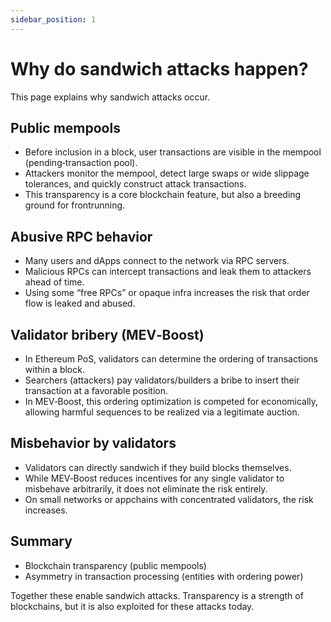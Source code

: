 ```yaml
---
sidebar_position: 1
---
```


# Why do sandwich attacks happen?

This page explains why sandwich attacks occur.

## Public mempools
- Before inclusion in a block, user transactions are visible in the mempool (pending‑transaction pool).
- Attackers monitor the mempool, detect large swaps or wide slippage tolerances, and quickly construct attack transactions.
- This transparency is a core blockchain feature, but also a breeding ground for frontrunning.

## Abusive RPC behavior
- Many users and dApps connect to the network via RPC servers.
- Malicious RPCs can intercept transactions and leak them to attackers ahead of time.
- Using some “free RPCs” or opaque infra increases the risk that order flow is leaked and abused.

## Validator bribery (MEV‑Boost)
- In Ethereum PoS, validators can determine the ordering of transactions within a block.
- Searchers (attackers) pay validators/builders a bribe to insert their transaction at a favorable position.
- In MEV‑Boost, this ordering optimization is competed for economically, allowing harmful sequences to be realized via a legitimate auction.

## Misbehavior by validators
- Validators can directly sandwich if they build blocks themselves.
- While MEV‑Boost reduces incentives for any single validator to misbehave arbitrarily, it does not eliminate the risk entirely.
- On small networks or appchains with concentrated validators, the risk increases.

## Summary
- Blockchain transparency (public mempools)
- Asymmetry in transaction processing (entities with ordering power)

Together these enable sandwich attacks. Transparency is a strength of blockchains, but it is also exploited for these attacks today.
